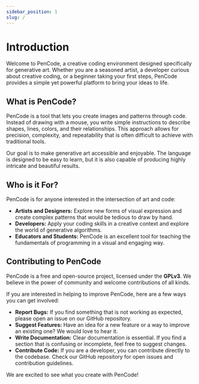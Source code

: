 ```yaml
---
sidebar_position: 1
slug: /
---
```


# Introduction

Welcome to PenCode, a creative coding environment designed specifically for generative art. Whether you are a seasoned artist, a developer curious about creative coding, or a beginner taking your first steps, PenCode provides a simple yet powerful platform to bring your ideas to life.

## What is PenCode?

PenCode is a tool that lets you create images and patterns through code. Instead of drawing with a mouse, you write simple instructions to describe shapes, lines, colors, and their relationships. This approach allows for precision, complexity, and repeatability that is often difficult to achieve with traditional tools.

Our goal is to make generative art accessible and enjoyable. The language is designed to be easy to learn, but it is also capable of producing highly intricate and beautiful results.

## Who is it For?

PenCode is for anyone interested in the intersection of art and code:

-   **Artists and Designers:** Explore new forms of visual expression and create complex patterns that would be tedious to draw by hand.
-   **Developers:** Apply your coding skills in a creative context and explore the world of generative algorithms.
-   **Educators and Students:** PenCode is an excellent tool for teaching the fundamentals of programming in a visual and engaging way.

## Contributing to PenCode

PenCode is a free and open-source project, licensed under the **GPLv3**. We believe in the power of community and welcome contributions of all kinds.

If you are interested in helping to improve PenCode, here are a few ways you can get involved:

-   **Report Bugs:** If you find something that is not working as expected, please open an issue on our GitHub repository.
-   **Suggest Features:** Have an idea for a new feature or a way to improve an existing one? We would love to hear it.
-   **Write Documentation:** Clear documentation is essential. If you find a section that is confusing or incomplete, feel free to suggest changes.
-   **Contribute Code:** If you are a developer, you can contribute directly to the codebase. Check our GitHub repository for open issues and contribution guidelines.

We are excited to see what you create with PenCode!